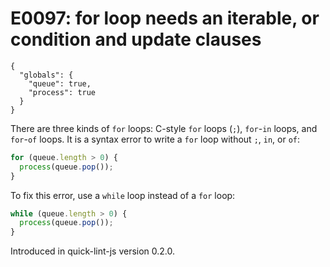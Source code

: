 # E0097: for loop needs an iterable, or condition and update clauses

```config-for-examples
{
  "globals": {
    "queue": true,
    "process": true
  }
}
```

There are three kinds of `for` loops: C-style `for` loops (`;`), `for`-`in`
loops, and `for`-`of` loops. It is a syntax error to write a `for` loop without
`;`, `in`, or `of`:

```javascript
for (queue.length > 0) {
  process(queue.pop());
}
```

To fix this error, use a `while` loop instead of a `for` loop:

```javascript
while (queue.length > 0) {
  process(queue.pop());
}
```

Introduced in quick-lint-js version 0.2.0.

